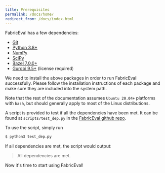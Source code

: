 ```yaml
---
title: Prerequisites
permalink: /docs/home/
redirect_from: /docs/index.html
---
```


FabricEval has a few dependencies:
- [Git](https://git-scm.com/)
- [Python 3.8+](https://www.python.org/downloads/)
- [NumPy](https://numpy.org/)
- [SciPy](https://scipy.org/)
- [Bazel 7.0.0+](https://bazel.build/install)
- [Gurobi 9.5+](https://www.gurobi.com/) (license required)

We need to install the above packages in order to run FabricEval successfully.
Please follow the installation instructions of each package and make sure they
are included into the system path.

Note that the rest of the documentation assumes `Ubuntu 20.04+` platforms with `bash`,
but should generally apply to most of the Linux distributions.

A script is provided to test if all the dependencies have been met.
It can be found at `scripts/test_dep.py` in the [FabricEval github repo](https://github.com/shuoshuc/FabricEval).

To use the script, simply run
```bash
$ python3 test_dep.py
```

If all dependencies are met, the script would output:
> All dependencies are met.

Now it's time to start using FabricEval!
